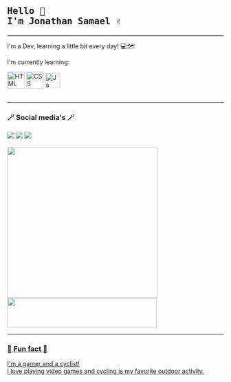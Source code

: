 <h2><pre>Hello 🌻 
I'm Jonathan Samael ✌️ </pre></h2> 

***
<p> I'm a Dev, learning a little bit every day! 💻🗺️</p>

I'm currently learning: 
<div style="display: inline_block">
  <img align="center" alt="HTML" height="40" width="40" src="https://cdn.jsdelivr.net/gh/devicons/devicon/icons/html5/html5-plain-wordmark.svg">
  <img align="center" alt="CSS" height="40" width="40" src="https://cdn.jsdelivr.net/gh/devicons/devicon/icons/css3/css3-plain-wordmark.svg">
  <img align="center" alt="Js" height="35" width="35" src="https://cdn.jsdelivr.net/gh/devicons/devicon/icons/javascript/javascript-plain.svg">  
</div><br>

***

<h3>🪄 Social media's 🪄</h3>
<div> 
 <a href="https://www.instagram.com/jonathan_samael_" target="_blank"><img src="https://img.shields.io/badge/-Instagram-%23E4405F?style=for-the-badge&logo=instagram&logoColor=white" target="_blank"></a>
 <a href="mailto:jonathansamael@gmail.com"><img src="https://img.shields.io/badge/-Gmail-%23333?style=for-the-badge&logo=gmail&logoColor=red" target="_blank"></a>
  <a href="https://www.linkedin.com/in/jonathan-amaral/" target="_blank"><img src="https://img.shields.io/badge/-LinkedIn-%230077B5?style=for-the-badge&logo=linkedin&logoColor=white" target="_blank"></a>
 </div><br>

<div>
  <a href="https://github.com/jonathansamael">
  <img width="350em" src="https://github-readme-stats.vercel.app/api?username=jonathansamael&show_icons=true&theme=panda&include_all_commits=true&count_private=true"/>
  <img width="348em" height="70em" src="https://github-readme-stats.vercel.app/api/top-langs/?username=JonathanSamael&layout=compact&langs_count=6&theme=panda">
</div>

 ***
  
  <h3>🧩 Fun fact 🧩</h3> 
  <p>I'm a gamer and a cyclist!<br>
    I love playing video games and cycling is my favorite outdoor activity.</p>

<!--
**JonathanSamael/jonathansamael** is a ✨ _special_ ✨ repository because its `README.md` (this file) appears on your GitHub profile.

Here are some ideas to get you started:

- 🔭 I’m currently working on ...
- 🌱 I’m currently learning ...
- 👯 I’m looking to collaborate on ...
- 🤔 I’m looking for help with ...
- 💬 Ask me about ...
- 📫 How to reach me: ...
- 😄 Pronouns: ...
- ⚡ Fun fact: ...
-->

